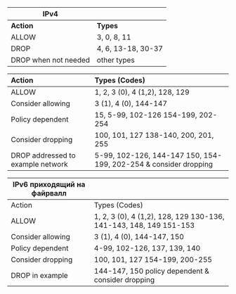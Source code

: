 |**IPv4**| |  
|---|---| 
|**Action** |**Types**|  
|ALLOW |3, 0, 8, 11|  
|DROP |4, 6, 13-18, 30-37|  
|DROP when not needed  |other types |  


Action |Types (Codes)
|:---|:---|
ALLOW |1, 2, 3 (0), 4 (1,2), 128, 129
Consider allowing | 3 (1), 4 (0), 144-147
Policy dependent | 15, 5-99, 102-126 154-199, 202-254
Consider dropping | 100, 101, 127 138-140, 200, 201, 255
DROP addressed to example network | 5-99, 102-126, 144-147 150, 154-199, 202-254 & consider dropping 


IPv6 приходящий на файрвалл||
|---|---|
Action |Types (Codes)
ALLOW | 1, 2, 3 (0), 4 (1,2), 128, 129 130-136, 141-143, 148, 149 151-153
Consider allowing | 3 (1), 4 (0), 144-147, 150
Policy dependent | 4-99, 102-126, 137, 139, 140
Consider dropping | 100, 101, 127 154-199, 200-255
DROP in example | 144-147, 150 policy dependent & consider dropping 

